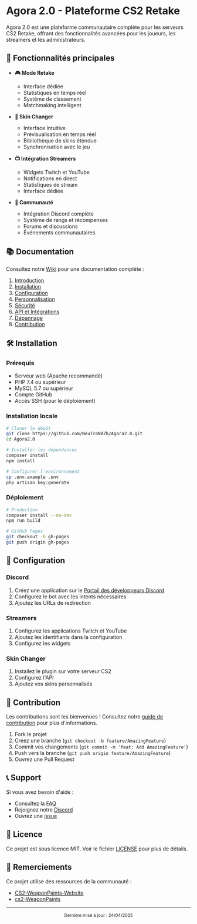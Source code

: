 # Agora 2.0 - Plateforme CS2 Retake

Agora 2.0 est une plateforme communautaire complète pour les serveurs CS2 Retake, offrant des fonctionnalités avancées pour les joueurs, les streamers et les administrateurs.

## 🚀 Fonctionnalités principales

- **🎮 Mode Retake**
  - Interface dédiée
  - Statistiques en temps réel
  - Système de classement
  - Matchmaking intelligent

- **🎨 Skin Changer**
  - Interface intuitive
  - Prévisualisation en temps réel
  - Bibliothèque de skins étendue
  - Synchronisation avec le jeu

- **📺 Intégration Streamers**
  - Widgets Twitch et YouTube
  - Notifications en direct
  - Statistiques de stream
  - Interface dédiée

- **💬 Communauté**
  - Intégration Discord complète
  - Système de rangs et récompenses
  - Forums et discussions
  - Événements communautaires

## 📚 Documentation

Consultez notre [Wiki](wiki/README.md) pour une documentation complète :

1. [Introduction](wiki/introduction.md)
2. [Installation](wiki/installation.md)
3. [Configuration](wiki/configuration.md)
4. [Personnalisation](wiki/personnalisation.md)
5. [Sécurité](wiki/securite.md)
6. [API et Intégrations](wiki/api.md)
7. [Dépannage](wiki/depannage.md)
8. [Contribution](wiki/contribution.md)

## 🛠️ Installation

### Prérequis
- Serveur web (Apache recommandé)
- PHP 7.4 ou supérieur
- MySQL 5.7 ou supérieur
- Compte GitHub
- Accès SSH (pour le déploiement)

### Installation locale
```bash
# Cloner le dépôt
git clone https://github.com/NeuTroNBZh/Agora2.0.git
cd Agora2.0

# Installer les dépendances
composer install
npm install

# Configurer l'environnement
cp .env.example .env
php artisan key:generate
```

### Déploiement
```bash
# Production
composer install --no-dev
npm run build

# GitHub Pages
git checkout -b gh-pages
git push origin gh-pages
```

## 🔧 Configuration

### Discord
1. Créez une application sur le [Portail des développeurs Discord](https://discord.com/developers/applications)
2. Configurez le bot avec les intents nécessaires
3. Ajoutez les URLs de redirection

### Streamers
1. Configurez les applications Twitch et YouTube
2. Ajoutez les identifiants dans la configuration
3. Configurez les widgets

### Skin Changer
1. Installez le plugin sur votre serveur CS2
2. Configurez l'API
3. Ajoutez vos skins personnalisés

## 🤝 Contribution

Les contributions sont les bienvenues ! Consultez notre [guide de contribution](wiki/contribution.md) pour plus d'informations.

1. Fork le projet
2. Créez une branche (`git checkout -b feature/AmazingFeature`)
3. Commit vos changements (`git commit -m 'feat: Add AmazingFeature'`)
4. Push vers la branche (`git push origin feature/AmazingFeature`)
5. Ouvrez une Pull Request

## 📞 Support

Si vous avez besoin d'aide :
- Consultez la [FAQ](wiki/depannage.md#faq)
- Rejoignez notre [Discord](https://discord.gg/uqDBpmRE3m)
- Ouvrez une [issue](https://github.com/NeuTroNBZh/Agora2.0/issues)

## 📝 Licence

Ce projet est sous licence MIT. Voir le fichier [LICENSE](LICENSE) pour plus de détails.

## 🙏 Remerciements

Ce projet utilise des ressources de la communauté :
- [CS2-WeaponPaints-Website](https://github.com/LielXD/CS2-WeaponPaints-Website)
- [cs2-WeaponPaints](https://github.com/Nereziel/cs2-WeaponPaints)

---

<div align="center">
  <sub>Dernière mise à jour : 24/04/2025</sub>
</div> 